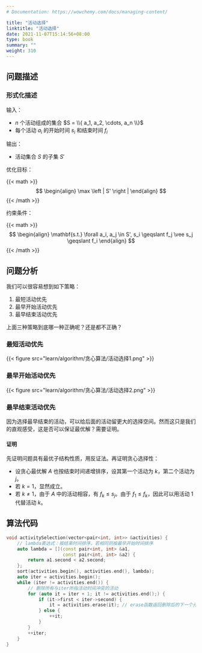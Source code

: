 ```yaml
---
# Documentation: https://wowchemy.com/docs/managing-content/

title: "活动选择"
linktitle: "活动选择"
date: 2021-11-07T15:14:56+08:00
type: book
summary: ""
weight: 310
---
```


<!--more-->

## 问题描述

### 形式化描述

输入：

- $n$ 个活动组成的集合 $S = \\{ a_1, a_2, \cdots, a_n \\}$
- 每个活动 $a_i$ 的开始时间 $s_i$ 和结束时间 $f_i$

输出：

- 活动集合 $S$ 的子集 $S'$

优化目标：

{{< math >}}
$$
\begin{align}
\max \left | S' \right |
\end{align}
$$
{{< /math >}}

约束条件：

{{< math >}}
$$
\begin{align}
\mathbf{s.t.} \forall a_i, a_j \in S', s_i \geqslant f_j \vee s_j \geqslant f_i
\end{align}
$$
{{< /math >}}

## 问题分析

我们可以很容易想到如下策略：

1. 最短活动优先
2. 最早开始活动优先
3. 最早结束活动优先

上面三种策略到底哪一种正确呢？还是都不正确？

### 最短活动优先

{{< figure src="learn/algorithm/贪心算法/活动选择1.png" >}}

### 最早开始活动优先

{{< figure src="learn/algorithm/贪心算法/活动选择2.png" >}}

### 最早结束活动优先

因为选择最早结束的活动，可以给后面的活动留更大的选择空间。然而这只是我们的直观感受，这是否可以保证最优解？需要证明。

#### 证明

先证明问题具有最优子结构性质，用反证法。再证明贪心选择性：

- 设贪心最优解 $A$ 也按结束时间递增排序，设其第一个活动为 $k$，第二个活动为 $j$。
- 若 $k=1$，显然成立。
- 若 $k \ne 1$，由于 $A$ 中的活动相容，有 $f_k \leqslant s_j$。由于 $f_1 \leqslant f_k$，因此可以用活动 $1$ 代替活动 $k$。

## 算法代码

```cpp
void activitySelection(vector<pair<int, int>> &activities) {
    // lambda表达式：按结束时间排序，若相同则按最早开始时间排序
    auto lambda = [](const pair<int, int> &a1,
                     const pair<int, int> &a2) {
        return a1.second < a2.second;
    };
    sort(activities.begin(), activities.end(), lambda);
    auto iter = activities.begin();
    while (iter != activities.end()) {
        // 删除所有与iter所指活动时间冲突的活动
        for (auto it = iter + 1; it != activities.end();) {
            if (it->first < iter->second) {
                it = activities.erase(it); // erase函数返回删除后的下一个元素的迭代器
            } else {
                ++it;
            }
        }
        ++iter;
    }
}
```